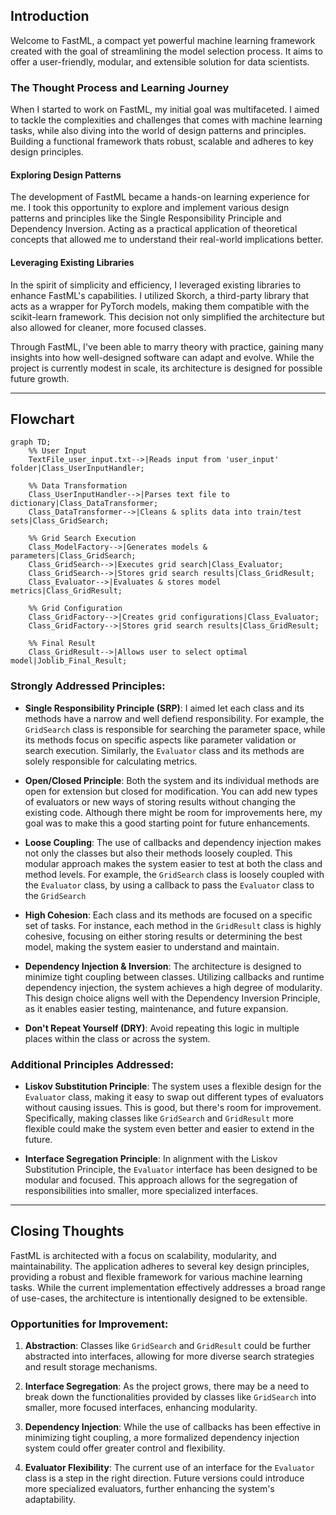 ## Introduction

Welcome to FastML, a compact yet powerful machine learning framework created with the goal of streamlining the model selection process. It aims to offer a user-friendly, modular, and extensible solution for data scientists.


### The Thought Process and Learning Journey

When I started to work on FastML, my initial goal was multifaceted. I aimed to tackle the complexities and challenges that comes with machine learning tasks, while also diving into the world of design patterns and principles. Building a functional framework thats robust, scalable and adheres to key design principles.

#### Exploring Design Patterns

The development of FastML became a hands-on learning experience for me. I took this opportunity to explore and implement various design patterns and principles like the Single Responsibility Principle and Dependency Inversion. Acting as a practical application of theoretical concepts that allowed me to understand their real-world implications better.

#### Leveraging Existing Libraries

In the spirit of simplicity and efficiency, I leveraged existing libraries to enhance FastML's capabilities. I utilized Skorch, a third-party library that acts as a wrapper for PyTorch models, making them compatible with the scikit-learn framework. This decision not only simplified the architecture but also allowed for cleaner, more focused classes.

Through FastML, I've been able to marry theory with practice, gaining many insights into how well-designed software can adapt and evolve. While the project is currently modest in scale, its architecture is designed for possible future growth.

---
## Flowchart


```mermaid
graph TD;
    %% User Input
    TextFile_user_input.txt-->|Reads input from 'user_input' folder|Class_UserInputHandler;

    %% Data Transformation
    Class_UserInputHandler-->|Parses text file to dictionary|Class_DataTransformer;
    Class_DataTransformer-->|Cleans & splits data into train/test sets|Class_GridSearch;

    %% Grid Search Execution
    Class_ModelFactory-->|Generates models & parameters|Class_GridSearch;
    Class_GridSearch-->|Executes grid search|Class_Evaluator;
    Class_GridSearch-->|Stores grid search results|Class_GridResult;  
    Class_Evaluator-->|Evaluates & stores model metrics|Class_GridResult;

    %% Grid Configuration
    Class_GridFactory-->|Creates grid configurations|Class_Evaluator;
    Class_GridFactory-->|Stores grid search results|Class_GridResult;

    %% Final Result
    Class_GridResult-->|Allows user to select optimal model|Joblib_Final_Result;

```


### Strongly Addressed Principles:

- **Single Responsibility Principle (SRP)**: I aimed let each class and its methods have a narrow and well defiend responsibility. For example, the `GridSearch` class is responsible for searching the parameter space, while its methods focus on specific aspects like parameter validation or search execution. Similarly, the `Evaluator` class and its methods are solely responsible for calculating metrics.

- **Open/Closed Principle**: Both the system and its individual methods are open for extension but closed for modification. You can add new types of evaluators or new ways of storing results without changing the existing code. Although there might be room for improvements here, my goal was to make this a good starting point for future enhancements.

- **Loose Coupling**: The use of callbacks and dependency injection makes not only the classes but also their methods loosely coupled. This modular approach makes the system easier to test at both the class and method levels. For example, the `GridSearch` class is loosely coupled with the `Evaluator` class, by using a callback to pass the `Evaluator` class to the `GridSearch` 

- **High Cohesion**: Each class and its methods are focused on a specific set of tasks. For instance, each method in the `GridResult` class is highly cohesive, focusing on either storing results or determining the best model, making the system easier to understand and maintain.

- **Dependency Injection & Inversion**: The architecture is designed to minimize tight coupling between classes. Utilizing callbacks and runtime dependency injection, the system achieves a high degree of modularity. This design choice aligns well with the Dependency Inversion Principle, as it enables easier testing, maintenance, and future expansion.

- **Don't Repeat Yourself (DRY)**: Avoid repeating this logic in multiple places within the class or across the system.


### Additional Principles Addressed:
- **Liskov Substitution Principle**: The system uses a flexible design for the `Evaluator` class, making it easy to swap out different types of evaluators without causing issues. This is good, but there's room for improvement. Specifically, making classes like `GridSearch` and `GridResult` more flexible could make the system even better and easier to extend in the future.

- **Interface Segregation Principle**:
In alignment with the Liskov Substitution Principle, the `Evaluator` interface has been designed to be modular and focused. This approach allows for the segregation of responsibilities into smaller, more specialized interfaces.

---

## Closing Thoughts

FastML is architected with a focus on scalability, modularity, and maintainability. The application adheres to several key design principles, providing a robust and flexible framework for various machine learning tasks. While the current implementation effectively addresses a broad range of use-cases, the architecture is intentionally designed to be extensible.

### Opportunities for Improvement:

1. **Abstraction**: Classes like `GridSearch` and `GridResult` could be further abstracted into interfaces, allowing for more diverse search strategies and result storage mechanisms.
  
2. **Interface Segregation**: As the project grows, there may be a need to break down the functionalities provided by classes like `GridSearch` into smaller, more focused interfaces, enhancing modularity.

3. **Dependency Injection**: While the use of callbacks has been effective in minimizing tight coupling, a more formalized dependency injection system could offer greater control and flexibility.

4. **Evaluator Flexibility**: The current use of an interface for the `Evaluator` class is a step in the right direction. Future versions could introduce more specialized evaluators, further enhancing the system's adaptability.
